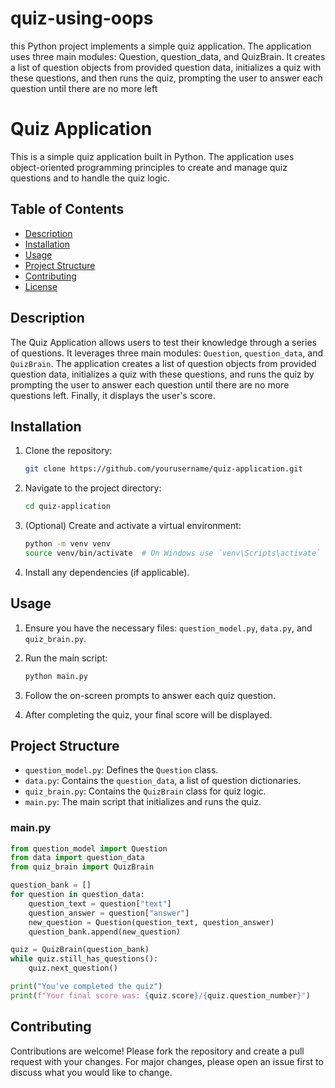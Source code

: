 # quiz-using-oops
this Python project implements a simple quiz application. The application uses three main modules: Question, question_data, and QuizBrain. It creates a list of question objects from provided question data, initializes a quiz with these questions, and then runs the quiz, prompting the user to answer each question until there are no more left


# Quiz Application

This is a simple quiz application built in Python. The application uses object-oriented programming principles to create and manage quiz questions and to handle the quiz logic.

## Table of Contents

- [Description](#description)
- [Installation](#installation)
- [Usage](#usage)
- [Project Structure](#project-structure)
- [Contributing](#contributing)
- [License](#license)

## Description

The Quiz Application allows users to test their knowledge through a series of questions. It leverages three main modules: `Question`, `question_data`, and `QuizBrain`. The application creates a list of question objects from provided question data, initializes a quiz with these questions, and runs the quiz by prompting the user to answer each question until there are no more questions left. Finally, it displays the user's score.

## Installation

1. Clone the repository:

   ```bash
   git clone https://github.com/yourusername/quiz-application.git
   ```

2. Navigate to the project directory:

   ```bash
   cd quiz-application
   ```

3. (Optional) Create and activate a virtual environment:

   ```bash
   python -m venv venv
   source venv/bin/activate  # On Windows use `venv\Scripts\activate`
   ```

4. Install any dependencies (if applicable).

## Usage

1. Ensure you have the necessary files: `question_model.py`, `data.py`, and `quiz_brain.py`.

2. Run the main script:

   ```bash
   python main.py
   ```

3. Follow the on-screen prompts to answer each quiz question.

4. After completing the quiz, your final score will be displayed.

## Project Structure

- `question_model.py`: Defines the `Question` class.
- `data.py`: Contains the `question_data`, a list of question dictionaries.
- `quiz_brain.py`: Contains the `QuizBrain` class for quiz logic.
- `main.py`: The main script that initializes and runs the quiz.

### main.py

```python
from question_model import Question
from data import question_data
from quiz_brain import QuizBrain

question_bank = []
for question in question_data:
    question_text = question["text"]
    question_answer = question["answer"]
    new_question = Question(question_text, question_answer)
    question_bank.append(new_question)

quiz = QuizBrain(question_bank)
while quiz.still_has_questions():
    quiz.next_question()

print("You've completed the quiz")
print(f"Your final score was: {quiz.score}/{quiz.question_number}")
```

## Contributing

Contributions are welcome! Please fork the repository and create a pull request with your changes. For major changes, please open an issue first to discuss what you would like to change.
